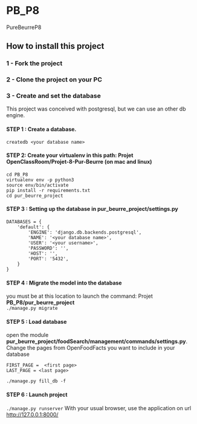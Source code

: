 # PB_P8
PureBeurreP8

## How to install this project

### 1 - Fork the project
### 2 - Clone the project on your PC
### 3 - Create and set the database
This project was conceived with postgresql, but we can use an other db engine.

#### STEP 1 : Create a database.
`createdb <your database name>`

#### STEP 2: Create your virtualenv in this path: Projet OpenClassRoom/Projet-8-Pur-Beurre (on mac and linux)
`cd PB_P8`<br/>
`virtualenv env -p python3`<br/>
`source env/bin/activate`<br/>
`pip install -r requirements.txt`<br/>
`cd pur_beurre_project`<br/>

#### STEP 3 : Setting up the database in pur_beurre_project/settings.py
```
DATABASES = {
    'default': {
        'ENGINE': 'django.db.backends.postgresql',
        'NAME': '<your database name>',
        'USER': '<your username>',
        'PASSWORD': '',
        'HOST': '',
        'PORT': '5432',
    }
}
```

#### STEP 4 : Migrate the model into the database
you must be at this location to launch the command: Projet **PB_P8/pur_beurre_project**<br/>
`./manage.py migrate`

#### STEP 5 : Load database
open the module **pur_beurre_project/foodSearch/management/commands/settings.py**.<br/>
Change the pages from OpenFoodFacts you want to include in your database
```
FIRST_PAGE =  <first page>
LAST_PAGE = <last page>
```

`./manage.py fill_db -f`

#### STEP 6 : Launch project
`./manage.py runserver`
With your usual browser, use the application on url http://127.0.0.1:8000/
